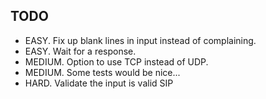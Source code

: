 ## TODO

- EASY.  Fix up blank lines in input instead of complaining.
- EASY.  Wait for a response.
- MEDIUM.  Option to use TCP instead of UDP.
- MEDIUM.  Some tests would be nice...
- HARD.  Validate the input is valid SIP
